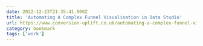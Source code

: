 ```yaml
---
date: 2022-12-23T21:35:41.000Z
title: 'Automating A Complex Funnel Visualisation in Data Studio'
url: https://www.conversion-uplift.co.uk/automating-a-complex-funnel-visualisation-in-data-studio/
category: bookmark
tags: ['work']
---
```


